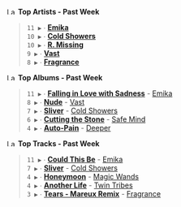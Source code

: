 <!--START_LASTFM_ARTISTS:{"period": "7day", "rows": 5}-->
<a href="https://last.fm" target="_blank"><img src="https://user-images.githubusercontent.com/17434202/215290617-e793598d-d7c9-428f-9975-156db1ba89cc.svg" alt="Last.fm Logo" width="18" height="13"/></a> **Top Artists - Past Week**

> `11 ▶️` ∙ **[Emika](https://www.last.fm/music/Emika)**<br/>
> `10 ▶️` ∙ **[Cold Showers](https://www.last.fm/music/Cold+Showers)**<br/>
> `10 ▶️` ∙ **[R. Missing](https://www.last.fm/music/R.+Missing)**<br/>
> `9 ▶️` ∙ **[Vast](https://www.last.fm/music/Vast)**<br/>
> `8 ▶️` ∙ **[Fragrance](https://www.last.fm/music/Fragrance)**<br/>
<!--END_LASTFM_ARTISTS-->

<!--START_LASTFM_ALBUMS:{"period": "7day", "rows": 5}-->
<a href="https://last.fm" target="_blank"><img src="https://user-images.githubusercontent.com/17434202/215290617-e793598d-d7c9-428f-9975-156db1ba89cc.svg" alt="Last.fm Logo" width="18" height="13"/></a> **Top Albums - Past Week**

> `11 ▶️` ∙ **[Falling in Love with Sadness](https://www.last.fm/music/Emika/Falling+in+Love+with+Sadness)** - [Emika](https://www.last.fm/music/Emika)<br/>
> `8 ▶️` ∙ **[Nude](https://www.last.fm/music/Vast/Nude)** - [Vast](https://www.last.fm/music/Vast)<br/>
> `7 ▶️` ∙ **[Sliver](https://www.last.fm/music/Cold+Showers/Sliver)** - [Cold Showers](https://www.last.fm/music/Cold+Showers)<br/>
> `6 ▶️` ∙ **[Cutting the Stone](https://www.last.fm/music/Safe+Mind/Cutting+the+Stone)** - [Safe Mind](https://www.last.fm/music/Safe+Mind)<br/>
> `4 ▶️` ∙ **[Auto-Pain](https://www.last.fm/music/Deeper/Auto-Pain)** - [Deeper](https://www.last.fm/music/Deeper)<br/>
<!--END_LASTFM_ALBUMS-->

<!--START_LASTFM_TRACKS:{"period": "7day", "rows": 5}-->
<a href="https://last.fm" target="_blank"><img src="https://user-images.githubusercontent.com/17434202/215290617-e793598d-d7c9-428f-9975-156db1ba89cc.svg" alt="Last.fm Logo" width="18" height="13"/></a> **Top Tracks - Past Week**

> `11 ▶️` ∙ **[Could This Be](https://www.last.fm/music/Emika/_/Could+This+Be)** - [Emika](https://www.last.fm/music/Emika)<br/>
> `7 ▶️` ∙ **[Sliver](https://www.last.fm/music/Cold+Showers/_/Sliver)** - [Cold Showers](https://www.last.fm/music/Cold+Showers)<br/>
> `4 ▶️` ∙ **[Honeymoon](https://www.last.fm/music/Magic+Wands/_/Honeymoon)** - [Magic Wands](https://www.last.fm/music/Magic+Wands)<br/>
> `4 ▶️` ∙ **[Another Life](https://www.last.fm/music/Twin+Tribes/_/Another+Life)** - [Twin Tribes](https://www.last.fm/music/Twin+Tribes)<br/>
> `3 ▶️` ∙ **[Tears - Mareux Remix](https://www.last.fm/music/Fragrance/_/Tears+-+Mareux+Remix)** - [Fragrance](https://www.last.fm/music/Fragrance)<br/>
<!--END_LASTFM_TRACKS-->